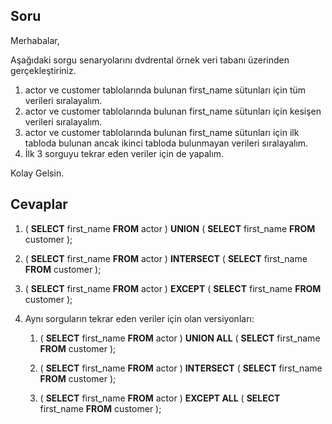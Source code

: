 ## Soru

Merhabalar,



Aşağıdaki sorgu senaryolarını dvdrental örnek veri tabanı üzerinden gerçekleştiriniz.



1. actor ve customer tablolarında bulunan first_name sütunları için tüm verileri sıralayalım.
2. actor ve customer tablolarında bulunan first_name sütunları için kesişen verileri sıralayalım.
3. actor ve customer tablolarında bulunan first_name sütunları için ilk tabloda bulunan ancak ikinci tabloda bulunmayan verileri sıralayalım.
4. İlk 3 sorguyu tekrar eden veriler için de yapalım.


Kolay Gelsin.

## Cevaplar

1. (
**SELECT** first_name **FROM** actor
)
**UNION**
(
**SELECT** first_name **FROM** customer
);


2. (
**SELECT** first_name **FROM** actor
)
**INTERSECT**
(
**SELECT** first_name **FROM** customer
);

3. (
**SELECT** first_name **FROM** actor
)
**EXCEPT**
(
**SELECT** first_name **FROM** customer
);

4. Aynı sorguların tekrar eden veriler için olan versiyonları:
    1. (
**SELECT** first_name **FROM** actor
)
**UNION ALL**
(
**SELECT** first_name **FROM** customer
);

    2. (
**SELECT** first_name **FROM** actor
)
**INTERSECT**
(
**SELECT** first_name **FROM** customer
);

    3. (
**SELECT** first_name **FROM** actor
)
**EXCEPT ALL**
(
**SELECT** first_name **FROM** customer
);